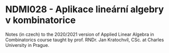 # NDMI028 - Aplikace lineární algebry v kombinatorice
Notes (in czech) to the 2020/2021 version of Applied Linear Algebra in Combinatorics course taught by prof. RNDr. Jan Kratochvíl, CSc. at Charles University in Prague.
